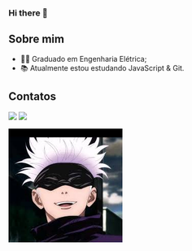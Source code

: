 ### Hi there 👋

## Sobre mim
- 👨‍🎓 Graduado em Engenharia Elétrica;
- 📚 Atualmente estou estudando JavaScript & Git.

## Contatos

<div>
  <a target="_blank" href="https://www.linkedin.com/in/leonardo-braga-dos-reis-69a008187/"><img src="https://img.shields.io/badge/LinkedIn-0077B5?style=for-the-badge&logo=linkedin&logoColor=white" /></a>  
  <a href="mailto:leonardoreis.ufsj@gmail.com"><img src="https://img.shields.io/badge/Gmail-D14836?style=for-the-badge&logo=gmail&logoColor=white"/></a>
</div>

![](images/gojo.jpg)



